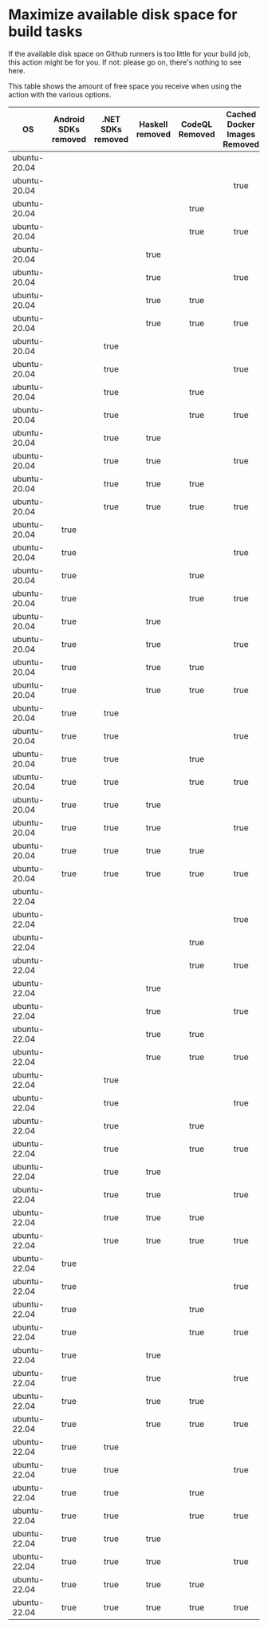 # Maximize available disk space for build tasks

If the available disk space on Github runners is too little for your build job, this action might be for you.
If not: please go on, there's nothing to see here.

This table shows the amount of free space you receive when using the action with the various options.

OS | Android SDKs removed | .NET SDKs removed | Haskell removed | CodeQL Removed | Cached Docker Images Removed | GB freed | GB free | Elapsed Time (seconds) |
---|:--------------------:|:-----------------:|:---------------:|:--------------:|:----------------------------:|:--------:|:-------:|:----------------------:|
ubuntu-20.04 |  |  |  |  |  | 62 | 81 | 2
ubuntu-20.04 |  |  |  |  | true | 65 | 84 | 26
ubuntu-20.04 |  |  |  | true |  | 67 | 86 | 3
ubuntu-20.04 |  |  |  | true | true | 70 | 89 | 34
ubuntu-20.04 |  |  | true |  |  | 62 | 81 | 2
ubuntu-20.04 |  |  | true |  | true | 65 | 84 | 29
ubuntu-20.04 |  |  | true | true |  | 67 | 86 | 2
ubuntu-20.04 |  |  | true | true | true | 70 | 89 | 32
ubuntu-20.04 |  | true |  |  |  | 64 | 83 | 4
ubuntu-20.04 |  | true |  |  | true | 67 | 86 | 28
ubuntu-20.04 |  | true |  | true |  | 69 | 88 | 7
ubuntu-20.04 |  | true |  | true | true | 72 | 91 | 9
ubuntu-20.04 |  | true | true |  |  | 64 | 83 | 4
ubuntu-20.04 |  | true | true |  | true | 67 | 86 | 33
ubuntu-20.04 |  | true | true | true |  | 69 | 88 | 5
ubuntu-20.04 |  | true | true | true | true | 72 | 91 | 120
ubuntu-20.04 | true |  |  |  |  | 71 | 90 | 49
ubuntu-20.04 | true |  |  |  | true | 74 | 93 | 12
ubuntu-20.04 | true |  |  | true |  | 76 | 95 | 44
ubuntu-20.04 | true |  |  | true | true | 79 | 98 | 12
ubuntu-20.04 | true |  | true |  |  | 71 | 90 | 59
ubuntu-20.04 | true |  | true |  | true | 74 | 93 | 116
ubuntu-20.04 | true |  | true | true |  | 76 | 95 | 12
ubuntu-20.04 | true |  | true | true | true | 79 | 98 | 82
ubuntu-20.04 | true | true |  |  |  | 72 | 91 | 8
ubuntu-20.04 | true | true |  |  | true | 76 | 95 | 10
ubuntu-20.04 | true | true |  | true |  | 77 | 96 | 13
ubuntu-20.04 | true | true |  | true | true | 80 | 99 | 14
ubuntu-20.04 | true | true | true |  |  | 72 | 91 | 9
ubuntu-20.04 | true | true | true |  | true | 76 | 95 | 88
ubuntu-20.04 | true | true | true | true |  | 77 | 96 | 39
ubuntu-20.04 | true | true | true | true | true | 80 | 99 | 110
ubuntu-22.04 |  |  |  |  |  | 62 | 82 | 2
ubuntu-22.04 |  |  |  |  | true | 65 | 85 | 7
ubuntu-22.04 |  |  |  | true |  | 67 | 87 | 3
ubuntu-22.04 |  |  |  | true | true | 70 | 90 | 7
ubuntu-22.04 |  |  | true |  |  | 62 | 82 | 2
ubuntu-22.04 |  |  | true |  | true | 65 | 85 | 7
ubuntu-22.04 |  |  | true | true |  | 67 | 87 | 4
ubuntu-22.04 |  |  | true | true | true | 70 | 90 | 22
ubuntu-22.04 |  | true |  |  |  | 64 | 84 | 3
ubuntu-22.04 |  | true |  |  | true | 67 | 87 | 8
ubuntu-22.04 |  | true |  | true |  | 69 | 89 | 5
ubuntu-22.04 |  | true |  | true | true | 72 | 92 | 30
ubuntu-22.04 |  | true | true |  |  | 64 | 84 | 4
ubuntu-22.04 |  | true | true |  | true | 67 | 87 | 43
ubuntu-22.04 |  | true | true | true |  | 69 | 89 | 6
ubuntu-22.04 |  | true | true | true | true | 72 | 92 | 29
ubuntu-22.04 | true |  |  |  |  | 71 | 91 | 62
ubuntu-22.04 | true |  |  |  | true | 74 | 94 | 121
ubuntu-22.04 | true |  |  | true |  | 76 | 96 | 55
ubuntu-22.04 | true |  |  | true | true | 79 | 99 | 67
ubuntu-22.04 | true |  | true |  |  | 71 | 91 | 55
ubuntu-22.04 | true |  | true |  | true | 74 | 94 | 12
ubuntu-22.04 | true |  | true | true |  | 76 | 96 | 71
ubuntu-22.04 | true |  | true | true | true | 79 | 99 | 92
ubuntu-22.04 | true | true |  |  |  | 72 | 92 | 54
ubuntu-22.04 | true | true |  |  | true | 76 | 96 | 106
ubuntu-22.04 | true | true |  | true |  | 77 | 97 | 14
ubuntu-22.04 | true | true |  | true | true | 80 | 100 | 102
ubuntu-22.04 | true | true | true |  |  | 72 | 92 | 11
ubuntu-22.04 | true | true | true |  | true | 76 | 96 | 98
ubuntu-22.04 | true | true | true | true |  | 77 | 97 | 81
ubuntu-22.04 | true | true | true | true | true | 80 | 100 | 18
